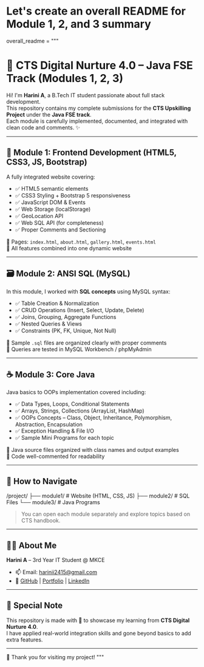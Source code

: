 # Let's create an overall README for Module 1, 2, and 3 summary

overall_readme = """
# 🌟 CTS Digital Nurture 4.0 – Java FSE Track (Modules 1, 2, 3)

Hi! I'm **Harini A**, a B.Tech IT student passionate about full stack development.  
This repository contains my complete submissions for the **CTS Upskilling Project** under the **Java FSE track**.  
Each module is carefully implemented, documented, and integrated with clean code and comments. ✨

---

## 📘 Module 1: Frontend Development (HTML5, CSS3, JS, Bootstrap)

A fully integrated website covering:
- ✅ HTML5 semantic elements
- ✅ CSS3 Styling + Bootstrap 5 responsiveness
- ✅ JavaScript DOM & Events
- ✅ Web Storage (localStorage)
- ✅ GeoLocation API
- ✅ Web SQL API (for completeness)
- ✅ Proper Comments and Sectioning

🔗 Pages: `index.html`, `about.html`, `gallery.html`, `events.html`  
📂 All features combined into one dynamic website

---

## 🗃️ Module 2: ANSI SQL (MySQL)

In this module, I worked with **SQL concepts** using MySQL syntax:
- ✅ Table Creation & Normalization
- ✅ CRUD Operations (Insert, Select, Update, Delete)
- ✅ Joins, Grouping, Aggregate Functions
- ✅ Nested Queries & Views
- ✅ Constraints (PK, FK, Unique, Not Null)

📁 Sample `.sql` files are organized clearly with proper comments  
🧠 Queries are tested in MySQL Workbench / phpMyAdmin

---

## ☕ Module 3: Core Java

Java basics to OOPs implementation covered including:
- ✅ Data Types, Loops, Conditional Statements
- ✅ Arrays, Strings, Collections (ArrayList, HashMap)
- ✅ OOPs Concepts – Class, Object, Inheritance, Polymorphism, Abstraction, Encapsulation
- ✅ Exception Handling & File I/O
- ✅ Sample Mini Programs for each topic

📂 Java source files organized with class names and output examples  
💬 Code well-commented for readability

---

## 🔗 How to Navigate

/project/
├── module1/ # Website (HTML, CSS, JS)
├── module2/ # SQL Files
└── module3/ # Java Programs

> You can open each module separately and explore topics based on CTS handbook.

---

## 👩‍💻 About Me

**Harini A** – 3rd Year IT Student @ MKCE  
- 📫 Email: harinii2415@gmail.com  
- 🔗 [GitHub](https://github.com/HARINII2415) | [Portfolio](https://harinii2415.github.io) | [LinkedIn](https://www.linkedin.com/in/harini-a-9a014925a/)

---

## 🙌 Special Note

This repository is made with 💖 to showcase my learning from **CTS Digital Nurture 4.0**.  
I have applied real-world integration skills and gone beyond basics to add extra features.

---

🎉 Thank you for visiting my project!
"""

